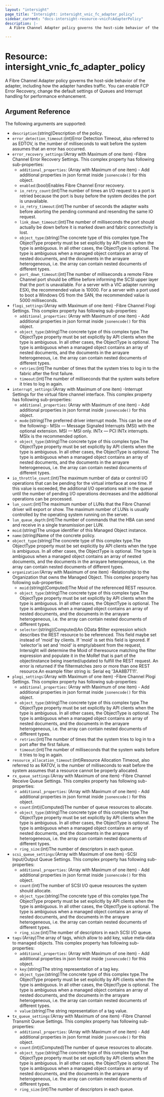 ```yaml
---
layout: "intersight"
page_title: "Intersight: intersight_vnic_fc_adapter_policy"
sidebar_current: "docs-intersight-resource-vnicFcAdapterPolicy"
description: |-
  A Fibre Channel Adapter policy governs the host-side behavior of the adapter, including how the adapter handles traffic. You can enable FCP Error Recovery, change the default settings of Queues and Interrupt handling for performance enhancement.

---
```


# Resource: intersight_vnic_fc_adapter_policy
A Fibre Channel Adapter policy governs the host-side behavior of the adapter, including how the adapter handles traffic. You can enable FCP Error Recovery, change the default settings of Queues and Interrupt handling for performance enhancement.

## Argument Reference
The following arguments are supported:
* `description`:(string)Description of the policy.
* `error_detection_timeout`:(int)Error Detection Timeout, also referred to as EDTOV, is the number of milliseconds to wait before the system assumes that an error has occurred.
* `error_recovery_settings`:(Array with Maximum of one item) -Fibre Channel Error Recovery Settings.
This complex property has following sub-properties:
  + `additional_properties`:
(Array with Maximum of one item) - Add additional properties in json format inside `jsonencode()` for this object.
  + `enabled`:(bool)Enables Fibre Channel Error recovery.
  + `io_retry_count`:(int)The number of times an I/O request to a port is retried because the port is busy before the system decides the port is unavailable.
  + `io_retry_timeout`:(int)The number of seconds the adapter waits before aborting the pending command and resending the same IO request.
  + `link_down_timeout`:(int)The number of milliseconds the port should actually be down before it is marked down and fabric connectivity is lost.
  + `object_type`:(string)The concrete type of this complex type.The ObjectType property must be set explicitly by API clients when the type is ambiguous. In all other cases, the ObjectType is optional. The type is ambiguous when a managed object contains an array of nested documents, and the documents in the arrayare heterogeneous, i.e. the array can contain nested documents of different types.
  + `port_down_timeout`:(int)The number of milliseconds a remote Fibre Channel port should be offline before informing the SCSI upper layer that the port is unavailable. For a server with a VIC adapter running ESXi, the recommended value is 10000. For a server with a port used to boot a Windows OS from the SAN, the recommended value is 5000 milliseconds.
* `flogi_settings`:(Array with Maximum of one item) -Fibre Channel Flogi Settings.
This complex property has following sub-properties:
  + `additional_properties`:
(Array with Maximum of one item) - Add additional properties in json format inside `jsonencode()` for this object.
  + `object_type`:(string)The concrete type of this complex type.The ObjectType property must be set explicitly by API clients when the type is ambiguous. In all other cases, the ObjectType is optional. The type is ambiguous when a managed object contains an array of nested documents, and the documents in the arrayare heterogeneous, i.e. the array can contain nested documents of different types.
  + `retries`:(int)The number of times that the system tries to log in to the fabric after the first failure.
  + `timeout`:(int)The number of milliseconds that the system waits before it tries to log in again.
* `interrupt_settings`:(Array with Maximum of one item) -Interrupt Settings for the virtual fibre channel interface.
This complex property has following sub-properties:
  + `additional_properties`:
(Array with Maximum of one item) - Add additional properties in json format inside `jsonencode()` for this object.
  + `mode`:(string)The preferred driver interrupt mode. This can be one of the following:- MSIx — Message Signaled Interrupts (MSI) with the optional extension. MSI   — MSI only. INTx  — PCI INTx interrupts. MSIx is the recommended option.
  + `object_type`:(string)The concrete type of this complex type.The ObjectType property must be set explicitly by API clients when the type is ambiguous. In all other cases, the ObjectType is optional. The type is ambiguous when a managed object contains an array of nested documents, and the documents in the arrayare heterogeneous, i.e. the array can contain nested documents of different types.
* `io_throttle_count`:(int)The maximum number of data or control I/O operations that can be pending for the virtual interface at one time. If this value is exceeded, the additional I/O operations wait in the queue until the number of pending I/O operations decreases and the additional operations can be processed.
* `lun_count`:(int)The maximum number of LUNs that the Fibre Channel driver will export or show. The maximum number of LUNs is usually controlled by the operating system running on the server.
* `lun_queue_depth`:(int)The number of commands that the HBA can send and receive in a single transmission per LUN.
* `moid`:(string)The unique identifier of this Managed Object instance.
* `name`:(string)Name of the concrete policy.
* `object_type`:(string)The concrete type of this complex type.The ObjectType property must be set explicitly by API clients when the type is ambiguous. In all other cases, the ObjectType is optional. The type is ambiguous when a managed object contains an array of nested documents, and the documents in the arrayare heterogeneous, i.e. the array can contain nested documents of different types.
* `organization`:(Array with Maximum of one item) -Relationship to the Organization that owns the Managed Object.
This complex property has following sub-properties:
  + `moid`:(string)(Computed)The Moid of the referenced REST resource.
  + `object_type`:(string)The concrete type of this complex type.The ObjectType property must be set explicitly by API clients when the type is ambiguous. In all other cases, the ObjectType is optional. The type is ambiguous when a managed object contains an array of nested documents, and the documents in the arrayare heterogeneous, i.e. the array can contain nested documents of different types.
  + `selector`:(string)(Computed)An OData $filter expression which describes the REST resource to be referenced. This field maybe set instead of 'moid' by clients. If 'moid' is set this field is ignored. If 'selector'is set and 'moid' is empty/absent from the request, Intersight will determine the Moid of theresource matching the filter expression and populate it in the MoRef that is part of the objectinstance being inserted/updated to fulfill the REST request. An error is returned if the filtermatches zero or more than one REST resource.An example filter string is: Serial eq '3AA8B7T11'.
* `plogi_settings`:(Array with Maximum of one item) -Fibre Channel Plogi Settings.
This complex property has following sub-properties:
  + `additional_properties`:
(Array with Maximum of one item) - Add additional properties in json format inside `jsonencode()` for this object.
  + `object_type`:(string)The concrete type of this complex type.The ObjectType property must be set explicitly by API clients when the type is ambiguous. In all other cases, the ObjectType is optional. The type is ambiguous when a managed object contains an array of nested documents, and the documents in the arrayare heterogeneous, i.e. the array can contain nested documents of different types.
  + `retries`:(int)The number of times that the system tries to log in to a port after the first failure.
  + `timeout`:(int)The number of milliseconds that the system waits before it tries to log in again.
* `resource_allocation_timeout`:(int)Resource Allocation Timeout, also referred to as RATOV, is the number of milliseconds to wait before the system assumes that a resource cannot be properly allocated.
* `rx_queue_settings`:(Array with Maximum of one item) -Fibre Channel Receive Queue Settings.
This complex property has following sub-properties:
  + `additional_properties`:
(Array with Maximum of one item) - Add additional properties in json format inside `jsonencode()` for this object.
  + `count`:(int)(Computed)The number of queue resources to allocate.
  + `object_type`:(string)The concrete type of this complex type.The ObjectType property must be set explicitly by API clients when the type is ambiguous. In all other cases, the ObjectType is optional. The type is ambiguous when a managed object contains an array of nested documents, and the documents in the arrayare heterogeneous, i.e. the array can contain nested documents of different types.
  + `ring_size`:(int)The number of descriptors in each queue.
* `scsi_queue_settings`:(Array with Maximum of one item) -SCSI Input/Output Queue Settings.
This complex property has following sub-properties:
  + `additional_properties`:
(Array with Maximum of one item) - Add additional properties in json format inside `jsonencode()` for this object.
  + `count`:(int)The number of SCSI I/O queue resources the system should allocate.
  + `object_type`:(string)The concrete type of this complex type.The ObjectType property must be set explicitly by API clients when the type is ambiguous. In all other cases, the ObjectType is optional. The type is ambiguous when a managed object contains an array of nested documents, and the documents in the arrayare heterogeneous, i.e. the array can contain nested documents of different types.
  + `ring_size`:(int)The number of descriptors in each SCSI I/O queue.
* `tags`:(Array)The array of tags, which allow to add key, value meta-data to managed objects.
This complex property has following sub-properties:
  + `additional_properties`:
(Array with Maximum of one item) - Add additional properties in json format inside `jsonencode()` for this object.
  + `key`:(string)The string representation of a tag key.
  + `object_type`:(string)The concrete type of this complex type.The ObjectType property must be set explicitly by API clients when the type is ambiguous. In all other cases, the ObjectType is optional. The type is ambiguous when a managed object contains an array of nested documents, and the documents in the arrayare heterogeneous, i.e. the array can contain nested documents of different types.
  + `value`:(string)The string representation of a tag value.
* `tx_queue_settings`:(Array with Maximum of one item) -Fibre Channel Transmit Queue Settings.
This complex property has following sub-properties:
  + `additional_properties`:
(Array with Maximum of one item) - Add additional properties in json format inside `jsonencode()` for this object.
  + `count`:(int)(Computed)The number of queue resources to allocate.
  + `object_type`:(string)The concrete type of this complex type.The ObjectType property must be set explicitly by API clients when the type is ambiguous. In all other cases, the ObjectType is optional. The type is ambiguous when a managed object contains an array of nested documents, and the documents in the arrayare heterogeneous, i.e. the array can contain nested documents of different types.
  + `ring_size`:(int)The number of descriptors in each queue.
